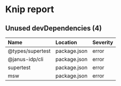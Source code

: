 # Knip report

## Unused devDependencies (4)

| Name             | Location     | Severity |
| :--------------- | :----------- | :------- |
| @types/supertest | package.json | error    |
| @janus-idp/cli   | package.json | error    |
| supertest        | package.json | error    |
| msw              | package.json | error    |

